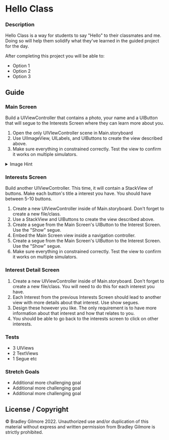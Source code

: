 # Hello Class

### Description

Hello Class is a way for students to say "Hello" to their classmates and me. Doing so will help them solidify what they've learned in the guided project for the day.

After completing this project you will be able to:

* Option 1
* Option 2
* Option 3

## Guide

### Main Screen

Build a UIViewController that contains a photo, your name and a UIButton that will segue to the Interests Screen where they can learn more about you.

1. Open the only UIVIewController scene in Main.storyboard
2. Use UIImageView, UILabels, and UIButtons to create the view described above.
3. Make sure everything in constrained correctly. Test the view to confirm it works on multiple simulators.

<details>
  <summary>Image Hint</summary>

  To load a UIImage you will need to put that image inside of the Assets area in Xcode.

</details>

### Interests Screen

Build another UIViewController. This time, it will contain a StackView of buttons. Make each button's title a interest you have. You should have between 5-10 buttons.

1. Create a new UIViewController inside of Main.storyboard. Don't forget to create a new file/class.
2. Use a StackView and UIButtons to create the view described above.
3. Create a segue from the Main Screen's UIButton to the Interest Screen. Use the "Show" segue.
4. Embed the Main Screen view inside a navigation controller.
5. Create a segue from the Main Screen's UIButton to the Interest Screen. Use the "Show" segue.
6. Make sure everything in constrained correctly. Test the view to confirm it works on multiple simulators.

### Interest Detail Screen

1. Create a new UIViewController inside of Main.storyboard. Don't forget to create a new file/class. You will need to do this for each interest you have.
2. Each Interest from the previous Interests Screen should lead to another view with more details about that interest. Use show segues.
3. Design these however you like. The only requirement is to have more information about that interest and how that relates to you.
4. You should be able to go back to the interests screen to click on other interests.

### Tests

* 3 UIViews
* 2 TextViews
* 1 Segue etc

### Stretch Goals

* Additional more challenging goal
* Additional more challenging goal
* Additional more challenging goal


## License / Copyright

© Bradley Gilmore 2022. Unauthorized use and/or duplication of this material without express and written permission from Bradley Gilmore is strictly prohibited.
